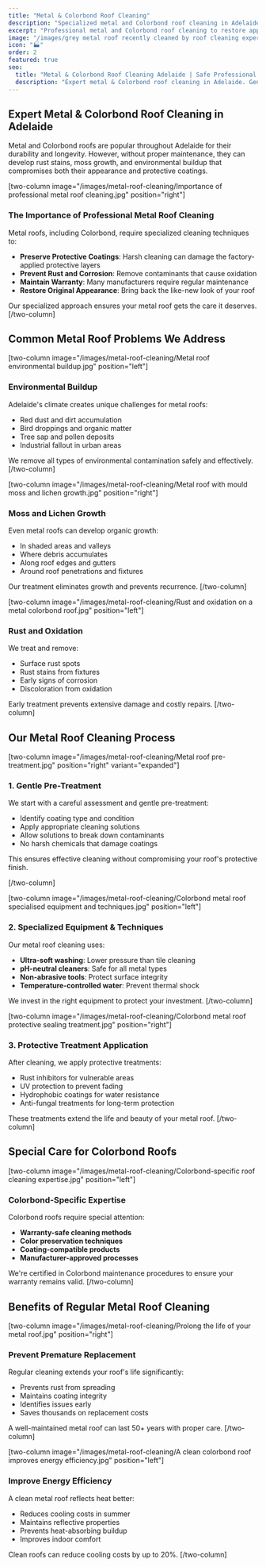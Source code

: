 ```yaml
---
title: "Metal & Colorbond Roof Cleaning"
description: "Specialized metal and Colorbond roof cleaning in Adelaide. Safe cleaning methods that won't damage protective coatings while removing rust stains, moss, and environmental buildup."
excerpt: "Professional metal and Colorbond roof cleaning to restore appearance and prevent corrosion"
image: "/images/grey metal roof recently cleaned by roof cleaning experts.jpg"
icon: "🏭"
order: 2
featured: true
seo:
  title: "Metal & Colorbond Roof Cleaning Adelaide | Safe Professional Service"
  description: "Expert metal & Colorbond roof cleaning in Adelaide. Gentle techniques preserve coatings while removing rust, moss & dirt. Free quotes. Call (08) 7282 0180"
---
```


## Expert Metal & Colorbond Roof Cleaning in Adelaide

Metal and Colorbond roofs are popular throughout Adelaide for their durability and longevity. However, without proper maintenance, they can develop rust stains, moss growth, and environmental buildup that compromises both their appearance and protective coatings.

[two-column image="/images/metal-roof-cleaning/Importance of professional metal roof cleaning.jpg" position="right"]
### The Importance of Professional Metal Roof Cleaning

Metal roofs, including Colorbond, require specialized cleaning techniques to:

- **Preserve Protective Coatings**: Harsh cleaning can damage the factory-applied protective layers
- **Prevent Rust and Corrosion**: Remove contaminants that cause oxidation
- **Maintain Warranty**: Many manufacturers require regular maintenance
- **Restore Original Appearance**: Bring back the like-new look of your roof

Our specialized approach ensures your metal roof gets the care it deserves.
[/two-column]

## Common Metal Roof Problems We Address

[two-column image="/images/metal-roof-cleaning/Metal roof environmental buildup.jpg" position="left"]
### Environmental Buildup
Adelaide's climate creates unique challenges for metal roofs:
- Red dust and dirt accumulation
- Bird droppings and organic matter
- Tree sap and pollen deposits
- Industrial fallout in urban areas

We remove all types of environmental contamination safely and effectively.
[/two-column]

[two-column image="/images/metal-roof-cleaning/Metal roof with mould moss and lichen growth.jpg" position="right"]
### Moss and Lichen Growth
Even metal roofs can develop organic growth:
- In shaded areas and valleys
- Where debris accumulates
- Along roof edges and gutters
- Around roof penetrations and fixtures

Our treatment eliminates growth and prevents recurrence.
[/two-column]

[two-column image="/images/metal-roof-cleaning/Rust and oxidation on a metal colorbond roof.jpg" position="left"]
### Rust and Oxidation
We treat and remove:
- Surface rust spots
- Rust stains from fixtures
- Early signs of corrosion
- Discoloration from oxidation

Early treatment prevents extensive damage and costly repairs.
[/two-column]

## Our Metal Roof Cleaning Process

[two-column image="/images/metal-roof-cleaning/Metal roof pre-treatment.jpg" position="right" variant="expanded"]
### 1. Gentle Pre-Treatment
We start with a careful assessment and gentle pre-treatment:
- Identify coating type and condition
- Apply appropriate cleaning solutions
- Allow solutions to break down contaminants
- No harsh chemicals that damage coatings

This ensures effective cleaning without compromising your roof's protective finish.

[/two-column]

[two-column image="/images/metal-roof-cleaning/Colorbond metal roof specialised equipment and techniques.jpg" position="left"]
### 2. Specialized Equipment & Techniques
Our metal roof cleaning uses:
- **Ultra-soft washing**: Lower pressure than tile cleaning
- **pH-neutral cleaners**: Safe for all metal types
- **Non-abrasive tools**: Protect surface integrity
- **Temperature-controlled water**: Prevent thermal shock

We invest in the right equipment to protect your investment.
[/two-column]

[two-column image="/images/metal-roof-cleaning/Colorbond metal roof protective sealing treatment.jpg" position="right"]
### 3. Protective Treatment Application
After cleaning, we apply protective treatments:
- Rust inhibitors for vulnerable areas
- UV protection to prevent fading
- Hydrophobic coatings for water resistance
- Anti-fungal treatments for long-term protection

These treatments extend the life and beauty of your metal roof.
[/two-column]

## Special Care for Colorbond Roofs

[two-column image="/images/metal-roof-cleaning/Colorbond-specific roof cleaning expertise.jpg" position="left"]
### Colorbond-Specific Expertise
Colorbond roofs require special attention:
- **Warranty-safe cleaning methods**
- **Color preservation techniques**
- **Coating-compatible products**
- **Manufacturer-approved processes**

We're certified in Colorbond maintenance procedures to ensure your warranty remains valid.
[/two-column]

## Benefits of Regular Metal Roof Cleaning

[two-column image="/images/metal-roof-cleaning/Prolong the life of your metal roof.jpg" position="right"]
### Prevent Premature Replacement
Regular cleaning extends your roof's life significantly:
- Prevents rust from spreading
- Maintains coating integrity
- Identifies issues early
- Saves thousands on replacement costs

A well-maintained metal roof can last 50+ years with proper care.
[/two-column]

[two-column image="/images/metal-roof-cleaning/A clean colorbond roof improves energy efficiency.jpg" position="left"]
### Improve Energy Efficiency
A clean metal roof reflects heat better:
- Reduces cooling costs in summer
- Maintains reflective properties
- Prevents heat-absorbing buildup
- Improves indoor comfort

Clean roofs can reduce cooling costs by up to 20%.
[/two-column]